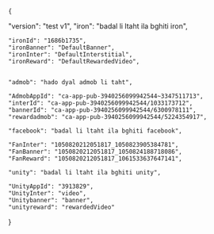 
	{
"version": "test v1",
	"iron": "badal li ltaht ila bghiti iron",
	
	"ironId": "1686b1735",
	"ironBanner": "DefaultBanner",
	"ironInter": "DefaultInterstitial",
	"ironReward": "DefaultRewardedVideo",


	"admob": "hado dyal admob li taht",

	"AdmobAppId": "ca-app-pub-3940256099942544~3347511713",
	"interId": "ca-app-pub-3940256099942544/1033173712",
	"bannerId": "ca-app-pub-3940256099942544/6300978111",
	"rewardadmob": "ca-app-pub-3940256099942544/5224354917",

	"facebook": "badal li ltaht ila bghiti facebook",
	
	"FanInter": "1050820212051817_1050823905384781",
	"FanBanner": "1050820212051817_1050824188718086",
	"FanReward": "1050820212051817_1061533637647141",

	"unity": "badal li ltaht ila bghiti unity",
	
	"UnityAppId": "3913829",
	"UnityInter": "video",
	"Unitybanner": "banner",
	"unityreward": "rewardedVideo"
}
